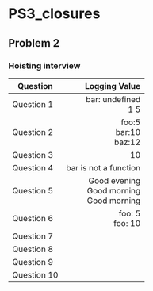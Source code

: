 # PS3_closures
## Problem 2
### Hoisting interview
| Question    | Logging Value | 
| ---------------- | --:|
| Question 1  | bar: undefined <br />1 5    | 
| Question 2  |    foo:5</br> bar:10</br> baz:12</br> |  
| Question 3  |     10|      
| Question 4  |     bar is not a function|   
| Question 5  |     Good evening </br>Good morning</br> Good morning</br>|      
| Question 6  |     foo: 5</br>foo: 10</br>|  
| Question 7  |     |   
| Question 8  |     |      
| Question 9  |     |  
| Question 10 |     |
